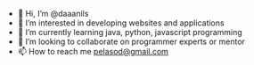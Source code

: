 - 👋 Hi, I’m @daaanils
- 👀 I’m interested in developing websites and applications
- 🌱 I’m currently learning java, python, javascript programming
- 💞️ I’m looking to collaborate on programmer experts or mentor
- 📫 How to reach me pelasod@gmail.com

<!---
daaanils/daaanils is a ✨ special ✨ repository because its `README.md` (this file) appears on your GitHub profile.
You can click the Preview link to take a look at your changes.
--->
